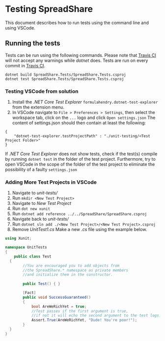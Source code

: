 # Testing SpreadShare
This document describes how to run tests using the command line and using VSCode.

## Running the tests
Tests can be run using the following commands. Please note that [Travis CI](https://travis-ci.com/HugoPeters1024/SpreadShare2) will not accept any warnings while _dotnet_ does. Tests are run on every commit in [Travis CI](https://travis-ci.com/HugoPeters1024/SpreadShare2).
```
dotnet build SpreadShare.Tests/SpreadShare.Tests.csproj
dotnet test SpreadShare.Tests/SpreadShare.Tests.csproj
```

### Testing VSCode from solution 
1) Install the _.NET Core Test Explorer_ `formulahendry.dotnet-test-explorer` from the extension menu.
2) In VSCode navigate to `File > Preferences > Settings`, then select the workspace tab, click on the `...` logo and click `Open settings.json`
The content of settings.json should then contain at least the following:

```
{
    "dotnet-test-explorer.testProjectPath" : "./unit-testing/<Test Project Folder>"
}
```

If _.NET Core Test Explorer_ does not show tests, check if the test(s) compile by running `dotnet test` in the folder of the test project. Furthermore, try to open VSCode in the scope of the folder of the test project to eliminate the possibility of a faulty `settings.json`

### Adding More Test Projects in VSCode
1) Navigate to *unit-tests/*
2) Run `mkdir <New Test Project>`
3) Navigate to *New Test Project*
4) Run `dot new xunit`
5) Run `dotnet add reference ../../SpreadShare/SpreadShare.csproj`
6) Navigate back to *unit-tests/*
7) Run `dotnet sln add ./<New Test Project>/<New Test Project>.csproj` 
8) Remove *UnitTest1.cs*
 Make a new *.cs* file using the example below.

```csharp
using Xunit;

namespace UnitTests
{
	public class Test
  {
		//You are encouraged you to add objects from
		//the SpreadShare.* namespace as private members 
		//and initialize them in the constructor.
		
		public Test() { }

		[Fact]
		public void SuccessGuaranteed()
		{
			bool AreWeRichYet = true;
			//Test passes if the first argument is true, 
			//if not it will echo the second argument to the test logs.
			Assert.True(AreWeRichYet, "Dude! You're poor!");
		}
  }
}
```
